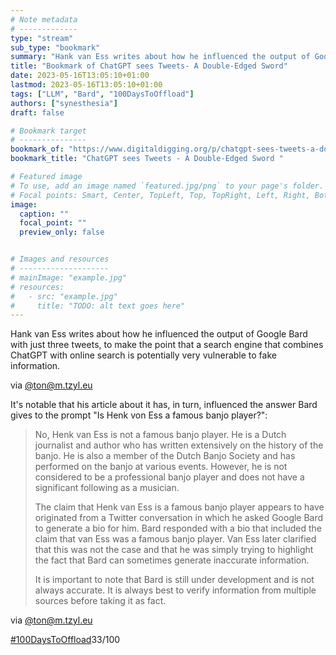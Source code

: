 ```yaml
---
# Note metadata
# -------------
type: "stream"
sub_type: "bookmark"
summary: "Hank van Ess writes about how he influenced the output of Google Bard with just three tweets."
title: "Bookmark of ChatGPT sees Tweets- A Double-Edged Sword"
date: 2023-05-16T13:05:10+01:00
lastmod: 2023-05-16T13:05:10+01:00
tags: ["LLM", "Bard", "100DaysToOffload"]
authors: ["synesthesia"]
draft: false

# Bookmark target
# ---------------
bookmark_of: "https://www.digitaldigging.org/p/chatgpt-sees-tweets-a-double-edged"
bookmark_title: "ChatGPT sees Tweets - A Double-Edged Sword "

# Featured image
# To use, add an image named `featured.jpg/png` to your page's folder.
# Focal points: Smart, Center, TopLeft, Top, TopRight, Left, Right, BottomLeft, Bottom, BottomRight.
image:
  caption: ""
  focal_point: ""
  preview_only: false


# Images and resources
# --------------------
# mainImage: "example.jpg"
# resources:
#   - src: "example.jpg"
#     title: "TODO: alt text goes here"
---
```

Hank van Ess writes about how he influenced the output of Google Bard with just three tweets, to make the point that a search engine that combines ChatGPT with online search is potentially very vulnerable to fake information.

via [@ton@m.tzyl.eu](https://www.zylstra.org/blog/2023/05/bing-bombing-through-twitter/)

It's notable that his article about it has, in turn, influenced the answer  Bard gives to the prompt "Is Henk von Ess a famous banjo player?":

>No, Henk van Ess is not a famous banjo player. He is a Dutch journalist and author who has written extensively on the history of the banjo. He is also a member of the Dutch Banjo Society and has performed on the banjo at various events. However, he is not considered to be a professional banjo player and does not have a significant following as a musician.
>
>The claim that Henk van Ess is a famous banjo player appears to have originated from a Twitter conversation in which he asked Google Bard to generate a bio for him. Bard responded with a bio that included the claim that van Ess was a famous banjo player. Van Ess later clarified that this was not the case and that he was simply trying to highlight the fact that Bard can sometimes generate inaccurate information.
>
>It is important to note that Bard is still under development and is not always accurate. It is always best to verify information from multiple sources before taking it as fact.

via [@ton@m.tzyl.eu](https://www.zylstra.org/blog/2023/05/bing-bombing-through-twitter/)

[#100DaysToOffload](https://100daystooffload.com/)33/100
